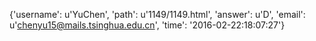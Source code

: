 {'username': u'YuChen', 'path': u'1149/1149.html', 'answer': u'D', 'email': u'chenyu15@mails.tsinghua.edu.cn', 'time': '2016-02-22:18:07:27'}